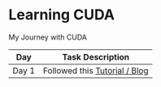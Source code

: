 
# Learning CUDA

My Journey with CUDA


| Day   | Task  Description                                                                                   |
|-------|-----------------------------------------------------------------------------------------------------|
| Day 1 | Followed this [Tutorial / Blog](https://cuda-tutorial.readthedocs.io/en/latest/tutorials/tutorial01/)|

